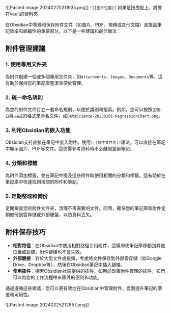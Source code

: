 ![[Pasted image 20240225211935.png]]
`![[圖片位置]]`
如果是拖曳貼上，將會在vault的資料夾

在Obsidian中管理和保存附件文件（如圖片、PDF、視頻或其他文檔）是提高筆記效率和組織性的重要部分。以下是一些建議和最佳做法：

## 附件管理建議

### 1. 使用專用文件夾
為附件創建一個或多個專用文件夾，如`Attachments`、`Images`、`Documents`等。這有助於保持您的筆記庫整潔並便於管理。

### 2. 統一命名規則
為您的附件文件訂立一套命名規則，以便於識別和搜索。例如，您可以按照`主題-日期-描述`的格式來命名文件，如`DataScience-20230101-RegressionChart.png`。

### 3. 利用Obsidian的嵌入功能
Obsidian支持直接在筆記中嵌入附件。使用`![[附件文件名]]`語法，可以直接在筆記中顯示圖片、PDF等文件。這使得參考資料時不必離開當前筆記。

### 4. 分類和標籤
為附件添加標籤，並在筆記中提及這些附件時使用相關的分類和標籤。這有助於在筆記庫中快速找到相關的附件和筆記。

### 5. 定期整理和備份
定期檢查您的附件文件夾，清理不再需要的文件。同時，確保您的筆記庫和附件定期備份到雲存儲或外部硬盤，以防資料丟失。

## 附件保存技巧

- **相對路徑**：在Obsidian中使用相對路徑引用附件，這樣即使筆記庫移動到其他位置或設備，附件鏈接也不會失效。
- **外部鏈接**：對於大型文件或視頻，考慮將文件保存到外部雲存儲（如Google Drive、Dropbox等），然後在Obsidian筆記中插入鏈接。
- **使用插件**：探索Obsidian社區提供的插件，如用於改善附件管理的插件，它們可以為您的工作流程帶來額外的便利和功能。

通過遵循這些建議，您可以更有效地在Obsidian中管理附件，從而提升筆記的價值和可用性。

![[Pasted image 20240225212857.png]]